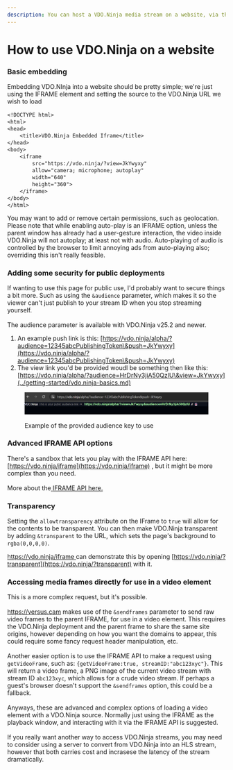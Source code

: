 ```yaml
---
description: You can host a VDO.Ninja media stream on a website, via the IFRAME API
---
```


# How to use VDO.Ninja on a website

### Basic embedding

Embedding VDO.NInja into a website should be pretty simple; we're just using the IFRAME element and setting the source to the VDO.Ninja URL we wish to load

```
<!DOCTYPE html>
<html>
<head>
    <title>VDO.Ninja Embedded Iframe</title>
</head>
<body>
    <iframe 
        src="https://vdo.ninja/?view=JkYwyxy" 
        allow="camera; microphone; autoplay" 
        width="640" 
        height="360">
    </iframe>
</body>
</html>
```

You may want to add or remove certain permissions, such as geolocation. Please note that while enabling auto-play is an IFRAME option, unless the parent window has already had a user-gesture interaction, the video inside VDO.Ninja will not autoplay; at least not with audio. Auto-playing of audio is controlled by the browser to limit annoying ads from auto-playing also; overriding this isn't really feasible.

### Adding some security for public deployments

If wanting to use this page for public use, I'd probably want to secure things a bit more.  Such as using the `&audience` parameter, which makes it so the viewer can't just publish to your stream ID when you stop streaming yourself. \
\
The audience parameter is available with VDO.Ninja v25.2 and newer.

1. An example push link is this: [https://vdo.ninja/alpha/?audience=12345abcPublishingToken\&push=JkYwyxy](https://vdo.ninja/alpha/?audience=12345abcPublishingToken\&push=JkYwyxy)
2. The view link you'd be provided woudl be something then like this: [https://vdo.ninja/alpha/?audience=HrDrNy3jiA50QzlU\&view=JkYwyxy](../getting-started/vdo.ninja-basics.md)

<figure><img src="../.gitbook/assets/image (241).png" alt=""><figcaption><p>Example of the provided audience key to use</p></figcaption></figure>

### Advanced IFRAME API options

There's a sandbox that lets you play with the IFRAME API here: [https://vdo.ninja/iframe](https://vdo.ninja/iframe) , but it might be more complex than you need.\
\
More about the[ ](how-to-use-vdo.ninja-on-a-website.md#advanced-iframe-api-options)[IFRAME API here.](https://docs.vdo.ninja/guides/iframe-api-documentation)

### Transparency

Setting the `allowtransparency` attribute on the IFrame to `true` will allow for the contents to be transparent. You can then make VDO.Ninja transparent by adding `&transparent` to the URL, which sets the page's background to `rgba(0,0,0,0)`.&#x20;

[https://vdo.ninja/iframe ](https://vdo.ninja/iframe)can demonstrate this by opening [https://vdo.ninja/?transparent](https://vdo.ninja/?transparent) with it.

### Accessing media frames directly for use in a video element

This is a more complex request, but it's possible.\
\
https://versus.cam makes use of the `&sendframes` parameter to send raw video frames to the parent IFRAME, for use in a video element. This requires the VDO.Ninja deployment and the parent frame to share the same site origins, however depending on how you want the domains to appear, this could require some fancy request header manipulation, etc.\
\
Another easier option is to use the IFRAME API to make a request using `getVideoFrame`, such as: `{getVideoFrame:true, streamID:"abc123xyc"}`.  This will return a video frame, a PNG image of the current video stream with stream ID `abc123xyc`, which allows for a crude video stream. If perhaps a guest's browser doesn't support the `&sendframes` option, this could be a fallback.\
\
Anyways, these are advanced and complex options of loading a video element with a VDO.Ninja source. Normally just using the IFRAME as the playback window, and interacting with it via the IFRAME API is suggested.\
\
If you really want another way to access VDO.Ninja streams,  you may need to consider using a server to convert from VDO.Ninja into an HLS stream, however that both carries cost and incrasese the latency of the stream dramatically.

